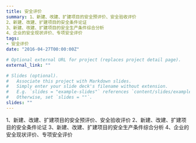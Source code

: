 ```yaml
---
title: 安全评价
summary: 1、新建、改建、扩建项目的安全预评价、安全验收评价
2、新建、改建、扩建项目的安全条件论证
3、新建、改建、扩建项目的安全生产条件综合分析
4、企业的安全现状评价、专项安全评价
tags:
- 安全评价
date: "2016-04-27T00:00:00Z"

# Optional external URL for project (replaces project detail page).
external_link: ""

# Slides (optional).
#   Associate this project with Markdown slides.
#   Simply enter your slide deck's filename without extension.
#   E.g. `slides = "example-slides"` references `content/slides/example-slides.md`.
#   Otherwise, set `slides = ""`.
slides: ""
---
```


1、新建、改建、扩建项目的安全预评价、安全验收评价
2、新建、改建、扩建项目的安全条件论证
3、新建、改建、扩建项目的安全生产条件综合分析
4、企业的安全现状评价、专项安全评价
